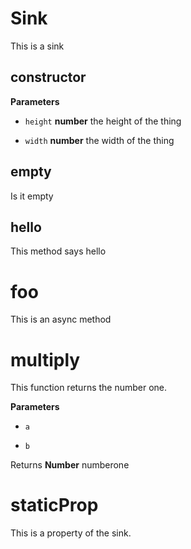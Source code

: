 # Sink

This is a sink


## constructor




**Parameters**

-   `height` **number** the height of the thing

-   `width` **number** the width of the thing




## empty

Is it empty




## hello

This method says hello





# foo

This is an async method



# multiply

This function returns the number one.


**Parameters**

-   `a`  

-   `b`  



Returns **Number** numberone




# staticProp

This is a property of the sink.


